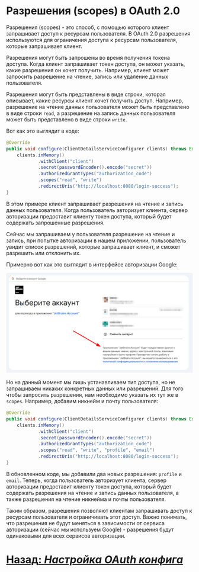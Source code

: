 # Разрешения (scopes) в OAuth 2.0

Разрешения (scopes) - это способ, с помощью которого клиент запрашивает доступ к ресурсам пользователя. В OAuth 2.0 разрешения используются для ограничения доступа к ресурсам пользователя, которые запрашивает клиент.

Разрешения могут быть запрошены во время получения токена доступа. Когда клиент запрашивает токен доступа, он может указать, какие разрешения он хочет получить. Например, клиент может запросить разрешение на чтение, запись или удаление данных пользователя.

Разрешения могут быть представлены в виде строки, которая описывает, какие ресурсы клиент хочет получить доступ. Например, разрешение на чтение данных пользователя может быть представлено в виде строки `read`, а разрешение на запись данных пользователя может быть представлено в виде строки `write`.

Вот как это выглядит в коде:

```java
@Override
public void configure(ClientDetailsServiceConfigurer clients) throws Exception {
    clients.inMemory()
            .withClient("client")
            .secret(passwordEncoder().encode("secret"))
            .authorizedGrantTypes("authorization_code")
            .scopes("read", "write")
            .redirectUris("http://localhost:8080/login-success");
}
```

В этом примере клиент запрашивает разрешения на чтение и запись данных пользователя. Когда пользователь авторизует клиента, сервер авторизации предоставит клиенту токен доступа, который будет содержать запрошенные разрешения.

Сейчас мы запрашиваем у пользователя разрешение на чтение и запись, при попытке авторизации в нашем приложении, пользователь увидит список разрешений, которые запрашивает клиент, и сможет разрешить или отклонить их.

Примерно вот как это выглядит в интерфейсе авторизации Google:

![Google OAuth](../../../../src/springsecurity/google-auth.png)

Но на данный момент мы лишь устанавливаем тип доступа, но не запрашиваем никаких конкретных данных или разрешений. Для того чтобы запросить разрешения, нам необходимо указать их тут же в `scopes`. Например, добавим никнейм и почту пользователя:

```java
@Override
public void configure(ClientDetailsServiceConfigurer clients) throws Exception {
    clients.inMemory()
            .withClient("client")
            .secret(passwordEncoder().encode("secret"))
            .authorizedGrantTypes("authorization_code")
            .scopes("read", "write", "profile", "email")
            .redirectUris("http://localhost:8080/login-success");
}
```

В обновленном коде, мы добавили два новых разрешения: `profile` и `email`. Теперь, когда пользователь авторизует клиента, сервер авторизации предоставит клиенту токен доступа, который будет содержать разрешения на чтение и запись данных пользователя, а также разрешения на чтение никнейма и почты пользователя.

Таким образом, разрешения позволяют клиентам запрашивать доступ к ресурсам пользователя и ограничивать этот доступ. Важно понимать, что разрешения не будут меняться в зависимости от сервиса авторизации (сейчас мы используем Google) - разрешения будут одинаковыми для всех сервисов авторизации.

# [**Назад**: *Настройка OAuth конфига*](oauth-config.md)
